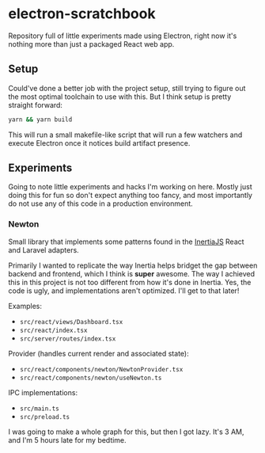 # electron-scratchbook
Repository full of little experiments made using Electron, right now it's
nothing more than just a packaged React web app.

## Setup
Could've done a better job with the project setup, still trying to figure out the
most optimal toolchain to use with this. But I think setup is pretty straight forward:

```bash
yarn && yarn build
```

This will run a small makefile-like script that will run a few watchers and execute
Electron once it notices build artifact presence.

## Experiments
Going to note little experiments and hacks I'm working on here. Mostly just doing this
for fun so don't expect anything too fancy, and most importantly do not use any of
this code in a production environment.

### Newton
Small library that implements some patterns found in the [InertiaJS](https://inertiajs.com/)
React and Laravel adapters.

Primarily I wanted to replicate the way Inertia helps bridget the gap between backend and
frontend, which I think is **super** awesome. The way I achieved this in this project is
not too different from how it's done in Inertia. Yes, the code is ugly, and implementations
aren't optimized. I'll get to that later!

Examples:
- `src/react/views/Dashboard.tsx`
- `src/react/index.tsx`
- `src/server/routes/index.tsx`

Provider (handles current render and associated state):
- `src/react/components/newton/NewtonProvider.tsx`
- `src/react/components/newton/useNewton.ts`

IPC implementations:
- `src/main.ts`
- `src/preload.ts`

I was going to make a whole graph for this, but then I got lazy. It's 3 AM, and I'm 5 hours
late for my bedtime.


